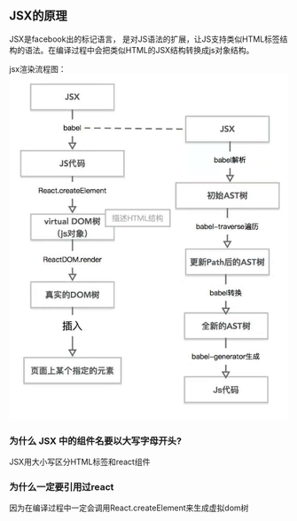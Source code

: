 ## JSX的原理

JSX是facebook出的标记语言， 是对JS语法的扩展，让JS支持类似HTML标签结构的语法。在编译过程中会把类似HTML的JSX结构转换成js对象结构。

jsx渲染流程图：
![](../imgs/27922381.jpg)

### 为什么 JSX 中的组件名要以大写字母开头?
JSX用大小写区分HTML标签和react组件

### 为什么一定要引用过react
因为在编译过程中一定会调用React.createElement来生成虚拟dom树

